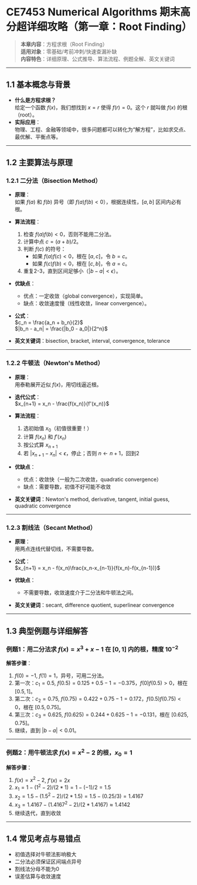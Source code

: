 # CE7453 Numerical Algorithms 期末高分超详细攻略（第一章：Root Finding）

> **本章内容**：方程求根（Root Finding）  
> **适用对象**：零基础/考前冲刺/快速查漏补缺  
> **内容特色**：详细原理、公式推导、算法流程、例题全解、英文关键词

---

## 1.1 基本概念与背景

- **什么是方程求根？**  
  给定一个函数 $f(x)$，我们想找到 $x=r$ 使得 $f(r)=0$。这个 $r$ 就叫做 $f(x)$ 的根（root）。
- **实际应用**：  
  物理、工程、金融等领域中，很多问题都可以转化为“解方程”，比如求交点、最优解、平衡点等。

---

## 1.2 主要算法与原理

### 1.2.1 二分法（Bisection Method）

- **原理**：  
  如果 $f(a)$ 和 $f(b)$ 异号（即 $f(a)f(b)<0$），根据连续性，$[a,b]$ 区间内必有根。
- **算法流程**：
  1. 检查 $f(a)f(b)<0$，否则不能用二分法。
  2. 计算中点 $c=(a+b)/2$。
  3. 判断 $f(c)$ 的符号：
     - 如果 $f(a)f(c)<0$，根在 $[a,c]$，令 $b=c$。
     - 如果 $f(c)f(b)<0$，根在 $[c,b]$，令 $a=c$。
  4. 重复2-3，直到区间足够小（$|b-a|<\epsilon$）。
- **优缺点**：
  - 优点：一定收敛（global convergence），实现简单。
  - 缺点：收敛速度慢（线性收敛，linear convergence）。

- **公式**：  
  $c_n = \frac{a_n + b_n}{2}$  
  $|b_n - a_n| = \frac{|b_0 - a_0|}{2^n}$

- **英文关键词**：bisection, bracket, interval, convergence, tolerance

---

### 1.2.2 牛顿法（Newton's Method）

- **原理**：  
  用泰勒展开近似 $f(x)$，用切线逼近根。
- **迭代公式**：  
  $x_{n+1} = x_n - \frac{f(x_n)}{f'(x_n)}$
- **算法流程**：
  1. 选初始值 $x_0$（初值很重要！）
  2. 计算 $f(x_n)$ 和 $f'(x_n)$
  3. 按公式算 $x_{n+1}$
  4. 若 $|x_{n+1}-x_n|<\epsilon$，停止；否则 $n\leftarrow n+1$，回到2
- **优缺点**：
  - 优点：收敛快（一般为二次收敛，quadratic convergence）
  - 缺点：需要导数，初值不好可能不收敛

- **英文关键词**：Newton's method, derivative, tangent, initial guess, quadratic convergence

---

### 1.2.3 割线法（Secant Method）

- **原理**：  
  用两点连线代替切线，不需要导数。
- **公式**：  
  $x_{n+1} = x_n - f(x_n)\frac{x_n-x_{n-1}}{f(x_n)-f(x_{n-1})}$
- **优缺点**：  
  - 不需要导数，收敛速度介于二分法和牛顿法之间。

- **英文关键词**：secant, difference quotient, superlinear convergence

---

## 1.3 典型例题与详细解答

### 例题1：用二分法求 $f(x)=x^3+x-1$ 在 $[0,1]$ 内的根，精度 $10^{-2}$

**解答步骤**：
1. $f(0)= -1$, $f(1)=1$，异号，可用二分法。
2. 第一次：$c_1=0.5$, $f(0.5)=0.125+0.5-1=-0.375$，$f(0)f(0.5)>0$，根在 $[0.5,1]$。
3. 第二次：$c_2=0.75$, $f(0.75)=0.422+0.75-1=0.172$，$f(0.5)f(0.75)<0$，根在 $[0.5,0.75]$。
4. 第三次：$c_3=0.625$, $f(0.625)=0.244+0.625-1=-0.131$，根在 $[0.625,0.75]$。
5. 继续，直到 $|b-a|<0.01$。

---

### 例题2：用牛顿法求 $f(x)=x^2-2$ 的根，$x_0=1$

**解答步骤**：
1. $f(x)=x^2-2$, $f'(x)=2x$
2. $x_1=1-(1^2-2)/(2*1)=1-(-1)/2=1.5$
3. $x_2=1.5-(1.5^2-2)/(2*1.5)=1.5-(0.25/3)=1.4167$
4. $x_3=1.4167-(1.4167^2-2)/(2*1.4167)\approx 1.4142$
5. 继续迭代，直到收敛

---

## 1.4 常见考点与易错点

- 初值选择对牛顿法影响极大
- 二分法必须保证区间端点异号
- 割线法分母不能为0
- 误差估算与收敛速度